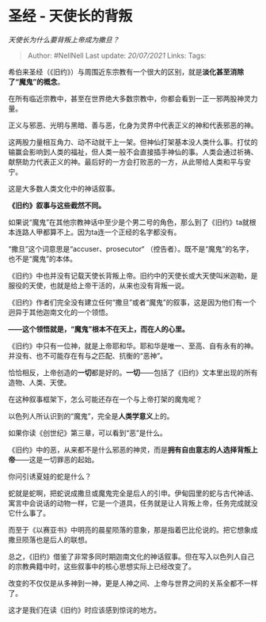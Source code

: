 # 圣经 - 天使长的背叛
*天使长为什么要背叛上帝成为撒旦？*

> Author: #NellNell
Last update: *20/07/2021*
Links:
Tags:

希伯来圣经（《旧约》）与周围近东宗教有一个很大的区别，就是**淡化甚至消除了“魔鬼”的概念**。

在所有临近宗教中，甚至在世界绝大多数宗教中，你都会看到一正一邪两股神灵力量。

正义与邪恶、光明与黑暗、善与恶，化身为灵界中代表正义的神和代表邪恶的神。

这两股力量相互角力、动不动就干上一架。但神仙打架基本没人类什么事。打仗的输赢会影响到人类的福祉，但人类一般不会直接插手神仙的事。人类会通过祈祷、献祭助力代表正义的神。最后好的一方会打败恶的一方，从此带给人类和平与安宁。

这是大多数人类文化中的神话叙事。

**《旧约》叙事与这些截然不同。**

如果说“魔鬼”在其他宗教神话中至少是个男二号的角色，那么到了《旧约》ta就根本连路人甲都算不上。因为ta连一个正经的名字都没有。

“撒旦”这个词意思是“accuser、prosecutor“ （控告者）。既不是“魔鬼”的名字，也不是“魔鬼”的本体。

《旧约》中也并没有记载天使长背叛上帝。旧约中的天使长或大天使叫米迦勒，是服役的天使，也就是给上帝干活的，从来也没有背叛一说。

《旧约》作者们完全没有建立任何“撒旦”或者“魔鬼”的叙事，这是因为他们有一个迥异于其他迦南文化的一个领悟。

**——这个领悟就是，“魔鬼”根本不在天上，而在人的心里。**

《旧约》中只有一位神，就是上帝耶和华。耶和华是唯一、至高、自有永有的神。并没有、也不可能存在有与之匹配、抗衡的“恶神”。

恰恰相反，上帝创造的**一切**都是好的。**一切**——包括了《旧约》文本里出现的所有造物、人类、天使。

在这种叙事框架下，怎么可能还存在一个与上帝打架的魔鬼呢？

以色列人所认识到的“魔鬼”，完全是**人类学意义**上的。

如果你读《创世纪》第三章，可以看到“恶”是什么。

《旧约》中的恶，从来都不是什么邪恶的神灵，而是**拥有自由意志的人选择背叛上帝**——这是一切罪恶的起始。

你问引诱夏娃的蛇是什么？

蛇就是蛇啊，把蛇说成撒旦或魔鬼完全是后人的引申。伊甸园里的蛇与古代神话、寓言中会说话的动物一样，它是一个道具，任务就是让人背叛上帝，任务完成就没它什么事了。

而至于《以赛亚书》中明亮的晨星陨落的意象，那是指着巴比伦说的。把它想象成撒旦陨落也是后人的联想。

总之，《旧约》借鉴了非常多同时期迦南文化的神话叙事。但在写入以色列人自己的宗教典籍中时，这些叙事中的核心思想实际上已经改变了。

改变的不仅仅是从多神到一神，更是人神之间、上帝与世界之间的关系全都不一样了。

这才是我们在读《旧约》时应该感到惊诧的地方。
